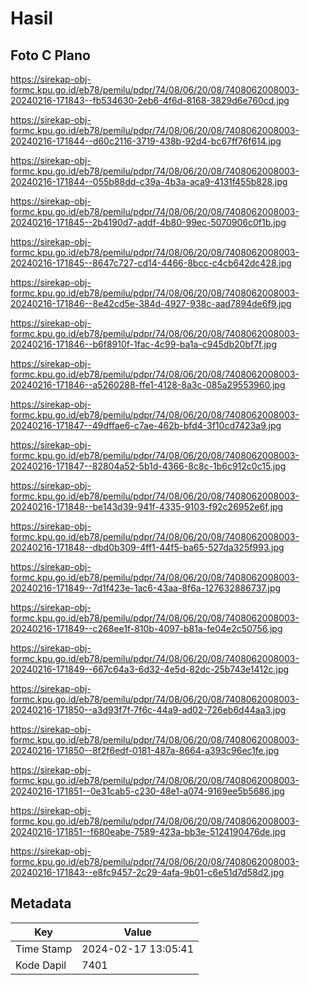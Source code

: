 # Hasil

## Foto C Plano

https://sirekap-obj-formc.kpu.go.id/eb78/pemilu/pdpr/74/08/06/20/08/7408062008003-20240216-171843--fb534630-2eb6-4f6d-8168-3829d6e760cd.jpg

https://sirekap-obj-formc.kpu.go.id/eb78/pemilu/pdpr/74/08/06/20/08/7408062008003-20240216-171844--d60c2116-3719-438b-92d4-bc67ff76f614.jpg

https://sirekap-obj-formc.kpu.go.id/eb78/pemilu/pdpr/74/08/06/20/08/7408062008003-20240216-171844--055b88dd-c39a-4b3a-aca9-4131f455b828.jpg

https://sirekap-obj-formc.kpu.go.id/eb78/pemilu/pdpr/74/08/06/20/08/7408062008003-20240216-171845--2b4190d7-addf-4b80-99ec-5070906c0f1b.jpg

https://sirekap-obj-formc.kpu.go.id/eb78/pemilu/pdpr/74/08/06/20/08/7408062008003-20240216-171845--8647c727-cd14-4466-8bcc-c4cb642dc428.jpg

https://sirekap-obj-formc.kpu.go.id/eb78/pemilu/pdpr/74/08/06/20/08/7408062008003-20240216-171846--8e42cd5e-384d-4927-938c-aad7894de6f9.jpg

https://sirekap-obj-formc.kpu.go.id/eb78/pemilu/pdpr/74/08/06/20/08/7408062008003-20240216-171846--b6f8910f-1fac-4c99-ba1a-c945db20bf7f.jpg

https://sirekap-obj-formc.kpu.go.id/eb78/pemilu/pdpr/74/08/06/20/08/7408062008003-20240216-171846--a5260288-ffe1-4128-8a3c-085a29553960.jpg

https://sirekap-obj-formc.kpu.go.id/eb78/pemilu/pdpr/74/08/06/20/08/7408062008003-20240216-171847--49dffae6-c7ae-462b-bfd4-3f10cd7423a9.jpg

https://sirekap-obj-formc.kpu.go.id/eb78/pemilu/pdpr/74/08/06/20/08/7408062008003-20240216-171847--82804a52-5b1d-4366-8c8c-1b6c912c0c15.jpg

https://sirekap-obj-formc.kpu.go.id/eb78/pemilu/pdpr/74/08/06/20/08/7408062008003-20240216-171848--be143d39-941f-4335-9103-f92c26952e6f.jpg

https://sirekap-obj-formc.kpu.go.id/eb78/pemilu/pdpr/74/08/06/20/08/7408062008003-20240216-171848--dbd0b309-4ff1-44f5-ba65-527da325f993.jpg

https://sirekap-obj-formc.kpu.go.id/eb78/pemilu/pdpr/74/08/06/20/08/7408062008003-20240216-171849--7d1f423e-1ac6-43aa-8f6a-127632886737.jpg

https://sirekap-obj-formc.kpu.go.id/eb78/pemilu/pdpr/74/08/06/20/08/7408062008003-20240216-171849--c268ee1f-810b-4097-b81a-fe04e2c50756.jpg

https://sirekap-obj-formc.kpu.go.id/eb78/pemilu/pdpr/74/08/06/20/08/7408062008003-20240216-171849--667c64a3-6d32-4e5d-82dc-25b743e1412c.jpg

https://sirekap-obj-formc.kpu.go.id/eb78/pemilu/pdpr/74/08/06/20/08/7408062008003-20240216-171850--a3d93f7f-7f6c-44a9-ad02-726eb6d44aa3.jpg

https://sirekap-obj-formc.kpu.go.id/eb78/pemilu/pdpr/74/08/06/20/08/7408062008003-20240216-171850--8f2f6edf-0181-487a-8664-a393c96ec1fe.jpg

https://sirekap-obj-formc.kpu.go.id/eb78/pemilu/pdpr/74/08/06/20/08/7408062008003-20240216-171851--0e31cab5-c230-48e1-a074-9169ee5b5686.jpg

https://sirekap-obj-formc.kpu.go.id/eb78/pemilu/pdpr/74/08/06/20/08/7408062008003-20240216-171851--f680eabe-7589-423a-bb3e-5124190476de.jpg

https://sirekap-obj-formc.kpu.go.id/eb78/pemilu/pdpr/74/08/06/20/08/7408062008003-20240216-171843--e8fc9457-2c29-4afa-9b01-c6e51d7d58d2.jpg


## Metadata

| Key        | Value               |
| ---------- | ------------------- |
| Time Stamp | 2024-02-17 13:05:41 |
| Kode Dapil | 7401                |



